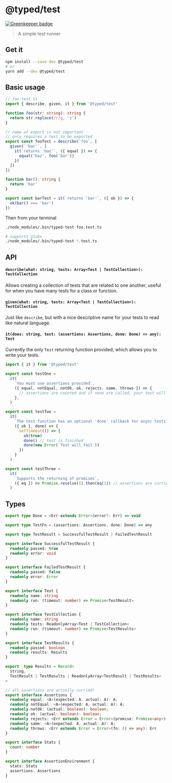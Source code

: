 # @typed/test

[![Greenkeeper badge](https://badges.greenkeeper.io/TylorS167/typed-test.svg)](https://greenkeeper.io/)

> A simple test runner

## Get it
```sh
npm install --save-dev @typed/test
# or
yarn add --dev @typed/test
```

## Basic usage

```typescript
// foo.test.ts
import { describe, given, it } from '@typed/test'

function foo(str: string): string {
  return str.replace(/r/g, 'z')
}

// name of export is not important
// only requires a test to be exported
export const fooTest = describe(`foo`, [
  given(`'bar'`, [
    it(`returns 'baz'`, ({ equal }) => {
      equal('baz', foo('bar'))
    })
  ])
])

function bar(): string {
  return 'bar'
}

export const barTest = it(`returns 'bar'`, ({ ok }) => {
  ok(bar() === 'bar')
})
```

Then from your terminal

```sh
./node_modules/.bin/typed-test foo.test.ts

# supports globs
./node_modules/.bin/typed-test *.test.ts
```

## API

#### `describe(what: string, tests: Array<Test | TestCollection>): TestCollection`

Allows creating a collection of tests that are related to one another, useful
for when you have many tests for a class or function.

#### `given(what: string, tests: Array<Test | TestCollection>): TestCollection`

Just like `describe`, but with a nice descriptive name for your tests to read
like natural language.

#### `it(does: string, test: (assertions: Assertions, done: Done) => any): Test`

Currently the only `Test` returning function provided, which allows you to write
your tests.

```typescript
import { it } from '@typed/test'

export const testOne =
  it(
    `You must use assertions provided`,
    ({ equal, notEqual, notOk, ok, rejects, same, throws }) => {
      // assertions are counted and if none are called, your test will fail
    },
  )

export const testTwo =
  it(
    `The test function has an optional 'done' callback for async tests`,
    ({ ok }, done) => {
      setTimeout(() => {
        ok(true)
        done() // test is finished
        done(new Error(`Test will fail`))
      })
    }
  )

export const testThree =
  it(
    `Supports the returning of promises`,
    ({ eq }) => Promise.resolve(1).then(eq(1)) // assertions are curried!
  )
```

## Types

```typescript
export type Done = <Err extends Error>(error?: Err) => void

export type TestFn = (assertions: Assertions, done: Done) => any

export type TestResult = SuccessfulTestResult | FailedTestResult

export interface SuccessfulTestResult {
  readonly passed: true
  readonly error: void
}

export interface FailedTestResult {
  readonly passed: false
  readonly error: Error
}

export interface Test {
  readonly name: string
  readonly run: (timeout: number) => Promise<TestResult>
}

export interface TestCollection {
  readonly name: string
  readonly tests: ReadonlyArray<Test | TestCollection>
  readonly run: (timeout: number) => Promise<TestResults>
}

export interface TestResults {
  readonly passed: boolean
  readonly results: Results
}

export  type Results = Record<
  string,
  TestResult | TestResults | ReadonlyArray<TestResult | TestResults>
>

// all assertions are actually curried!
export interface Assertions {
  readonly equal: <A>(expected: A, actual: A): A;
  readonly notEqual: <A>(expected: A, actual: A): A;
  readonly notOk: (actual: boolean): boolean;
  readonly ok: (actual: boolean): boolean;
  readonly rejects: <Err extends Error = Error>(promise: Promise<any>) => Promise<Err>;
  readonly same: <A>(expected: A, actual: A): A;
  readonly throws: <Err extends Error = Error>(fn: () => any): Err
}

export interface Stats {
  count: number
}

export interface AssertionEnvironment {
  stats: Stats
  assertions: Assertions
}

```